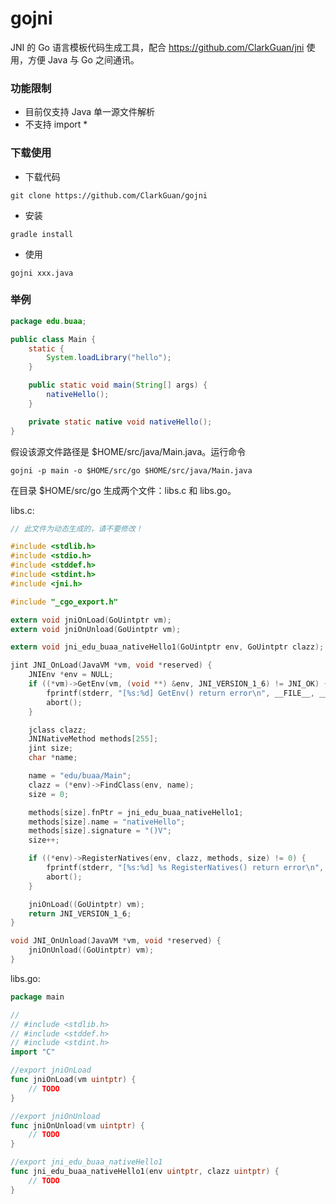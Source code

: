 # gojni
JNI 的 Go 语言模板代码生成工具，配合 https://github.com/ClarkGuan/jni 使用，方便 Java 与 Go 之间通讯。

### 功能限制
- 目前仅支持 Java 单一源文件解析
- 不支持 import *

### 下载使用

* 下载代码

```
git clone https://github.com/ClarkGuan/gojni
```

* 安装

```
gradle install
```

* 使用

```
gojni xxx.java
```

### 举例

```java
package edu.buaa;

public class Main {
    static {
        System.loadLibrary("hello");
    }

    public static void main(String[] args) {
        nativeHello();
    }

    private static native void nativeHello();
}
```

假设该源文件路径是 $HOME/src/java/Main.java。运行命令

```
gojni -p main -o $HOME/src/go $HOME/src/java/Main.java
```

在目录 $HOME/src/go 生成两个文件：libs.c 和 libs.go。

libs.c:
```c
// 此文件为动态生成的，请不要修改！

#include <stdlib.h>
#include <stdio.h>
#include <stddef.h>
#include <stdint.h>
#include <jni.h>

#include "_cgo_export.h"

extern void jniOnLoad(GoUintptr vm);
extern void jniOnUnload(GoUintptr vm);

extern void jni_edu_buaa_nativeHello1(GoUintptr env, GoUintptr clazz);

jint JNI_OnLoad(JavaVM *vm, void *reserved) {
    JNIEnv *env = NULL;
    if ((*vm)->GetEnv(vm, (void **) &env, JNI_VERSION_1_6) != JNI_OK) {
        fprintf(stderr, "[%s:%d] GetEnv() return error\n", __FILE__, __LINE__);
        abort();
    }

    jclass clazz;
    JNINativeMethod methods[255];
    jint size;
    char *name;

    name = "edu/buaa/Main";
    clazz = (*env)->FindClass(env, name);
    size = 0;

    methods[size].fnPtr = jni_edu_buaa_nativeHello1;
    methods[size].name = "nativeHello";
    methods[size].signature = "()V";
    size++;

    if ((*env)->RegisterNatives(env, clazz, methods, size) != 0) {
        fprintf(stderr, "[%s:%d] %s RegisterNatives() return error\n", __FILE__, __LINE__, name);
        abort();
    }

    jniOnLoad((GoUintptr) vm);
    return JNI_VERSION_1_6;
}

void JNI_OnUnload(JavaVM *vm, void *reserved) {
    jniOnUnload((GoUintptr) vm);
}
```

libs.go:
```go
package main

//
// #include <stdlib.h>
// #include <stddef.h>
// #include <stdint.h>
import "C"

//export jniOnLoad
func jniOnLoad(vm uintptr) {
    // TODO
}

//export jniOnUnload
func jniOnUnload(vm uintptr) {
    // TODO
}

//export jni_edu_buaa_nativeHello1
func jni_edu_buaa_nativeHello1(env uintptr, clazz uintptr) {
    // TODO
}
```
